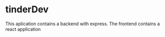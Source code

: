 # tinderDev

This aplication contains a backend with express.
The frontend contains a react application

